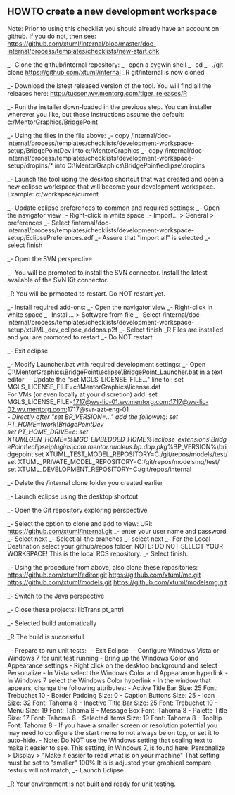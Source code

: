 HOWTO create a new development workspace
----------------------------------------
Note: Prior to using this checklist you should already have an account
      on github.  If you do not, then see:
      https://github.com/xtuml/internal/blob/master/doc-internal/process/templates/checklists/new-start.chk

_- Clone the github/internal repository:
   _- open a cygwin shell
   _- cd <Git local repository folder>
   _- ./git clone https://github.com/xtuml/internal
   _R git/internal is now cloned
   
_- Download the latest released version of the tool.  You will find all the 
   releases here:
   http://tucson.wv.mentorg.com/tiger_releases/R<version>
   
_- Run the installer down-loaded in the previous step.  You can installer
   wherever you like, but these instructions assume the default:
   c:/MentorGraphics/BridgePoint
   
_- Using the files in the file above:
   _- copy <git>/internal/doc-internal/process/templates/checklists/development-workspace-setup/BridgePointDev into c:/MentorGraphics
   _- copy <git>/internal/doc-internal/process/templates/checklists/development-workspace-setup/dropins/* into C:\MentorGraphics\BridgePoint\eclipse\dropins

_- Launch the tool using the desktop shortcut that was created and open a 
   new eclipse workspace that will become your development workspace.
      Example:  c:/workspace/current

_- Update eclipse preferences to common and required settings:
   _- Open the navigator view
	_- Right-click in white space
	_- Import... > General > preferences
	_- Select <git>/internal/doc-internal/process/templates/checklists/development-workspace-setup/EclipsePreferences.edf
	_- Assure that "Import all" is selected
	_- select finish
	
_- Open the SVN perspective

_- You will be promoted to install the SVN connector.  Install the latest 
   available of the SVN Kit connector.
   
_R You will be prmooted to restart.  Do NOT restart yet.
	
_- Install required add-ons:
	_- Open the navigator view
	_- Right-click in white space
	_- Install... > Software from file
	_- Select <git>/internal/doc-internal/process/templates/checklists/development-workspace-setup/xtUML_dev_eclipse_addons.p2f
    _- Select finish
    _R Files are installed and you are promoted to restart
    _- Do NOT restart
    
_- Exit eclipse

_- Modify Launcher.bat with required development settings:
	_- Open C:\MentorGraphics\BridgePoint\eclipse\BridgePoint_Launcher.bat in a
       text editor
    _- Update the "set MGLS_LICENSE_FILE..." line to :
          set MGLS_LICENSE_FILE=c:\MentorGraphics\license.dat   
          For VMs (or even locally at your discretion) add:
          set MGLS_LICENSE_FILE=1717@wv-lic-01.wv.mentorg.com;1717@wv-lic-02.wv.mentorg.com;1717@svr-azt-eng-01  
    _- Directly after "set BP_VERSION=..." add the following:
          set PT_HOME=\work\BridgePointDev\
          set PT_HOME_DRIVE=c:
          set XTUMLGEN_HOME=%MGC_EMBEDDED_HOME%\eclipse_extensions\BridgePoint\eclipse\plugins\com.mentor.nucleus.bp.dap.pkg_%BP_VERSION%\bridgepoint
 		  set XTUML_TEST_MODEL_REPOSITORY=C:/git/repos/models/test/
		  set XTUML_PRIVATE_MODEL_REPOSITORY=C:/git/repos/modelsmg/test/
		  set XTUML_DEVELOPMENT_REPOSITORY=C:/git/repos/internal

_- Delete the <git>/internal clone folder you created earlier

_- Launch eclipse using the desktop shortcut

_- Open the Git repository exploring perspective

_- Select the option to clone and add to view:
   URI: https://github.com/xtuml/internal.git
   _- enter your user name and password
   _- Select next
   _- Select all the branches
   _- select next
   _- For the Local Destination select your github/repos folder.
      NOTE: DO NOT SELECT YOUR WORKSPACE!  This is the local RCS repository.
   _- Select finish.

_- Using the procedure from above, also clone these repositories:
   https://github.com/xtuml/editor.git
   https://github.com/xtuml/mc.git
   https://github.com/xtuml/models.git
   https://github.com/xtuml/modelsmg.git
   
_- Switch to the Java perspective

_- Close these projects:
   libTrans
   pt_antrl
   
_- Selected build automatically

_R The build is successfull

_- Prepare to run unit tests:
    _- Exit Eclipse
	_- Configure Windows Vista or Windows 7 for unit test running
	   - Bring up the Windows Color and Appearance settings
	     - Right click on the desktop background and select Personalize
	     - In Vista select the Windows Color and Appearance hyperlink
	     - In Windows 7 select the Windows Color hyperlink
	     - In the window that appears, change the following attributes:
	       - Active Title Bar    Size: 25 Font: Trebuchet 10
	       - Border Padding      Size: 0
	       - Caption Buttons     Size: 25
	       - Icon                Size: 32 Font: Tahoma 8
	       - Inactive Title Bar  Size: 25 Font: Trebuchet 10
	       - Menu                Size: 19 Font: Tahoma 8
	       - Message Box                  Font: Tahoma 8
	       - Palette Title       Size: 17 Font: Tahoma 8
	       - Selected Items      Size: 19 Font: Tahoma 8
	       - Tooltip                      Font: Tahoma 8
	     - If you have a smaller screen or resolution potential you may need to
	       configure the start menu to not always be on top, or set it to auto-hide.
	     - Note: Do NOT use the Windows setting that scaling text to make it easier to 
	             see. 
	             This setting, in Windows 7, is found here:
	             Personalize > Display > "Make it easier to read what is on your machine"
	             That setting must be set to "smaller" 100%
	             It is is adjusted your graphical compare restuls will not match,
	_- Launch Eclipse
	
_R Your environment is not built and ready for unit testing.


 